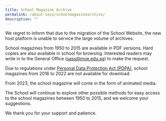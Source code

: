 ```yaml
---
title: School Magazine Archive
permalink: /about-sass/schoolmagazinearchive/
description: ""
---
```

We regret to inform that due to the migration of the School Website, the new host platform is unable to service the large volume of archives. 

School magazines from 1950 to 2015 are available in PDF versions. Hard copies are also available in school for browsing. Interested readers may write in to the General Office (sass@moe.edu.sg) to make the request.

Due to regulations under [Personal Data Protection Act (PDPA)](https://www.pdpc.gov.sg/overview-of-pdpa/the-legislation/personal-data-protection-act), school magazines from 2016 to 2022 are not available for download. 

From 2023, the school magazine will come in the form of animated media. 

The School will continue to explore other possible methods for easy access to the school magazines between 1950 to 2015, and we welcome your suggestions.

We thank you for your support and patience.